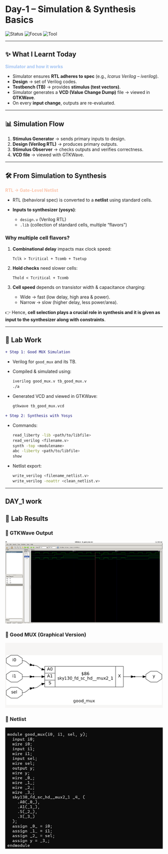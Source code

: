 

#  Day-1 – Simulation & Synthesis Basics

![Status](https://img.shields.io/badge/Day-1-FFD6A5?style=for-the-badge)
![Focus](https://img.shields.io/badge/Topic-Simulation_&_Synthesis-B5EAD7?style=flat-square)
![Tool](https://img.shields.io/badge/Tool-iverilog_·_yosys-CDB4DB?style=plastic)

---

## ✨ What I Learnt Today

<span style="color:#A3C4F3;">**Simulator and how it works**</span>

* Simulator ensures **RTL adheres to spec** (e.g., *Icarus Verilog – iverilog*).
* **Design** → set of Verilog codes.
* **Testbench (TB)** → provides **stimulus (test vectors)**.
* Simulator generates a **VCD (Value Change Dump)** file → viewed in **GTKWave**.
* On every **input change**, outputs are re-evaluated.

---

## 📊 Simulation Flow

1. **Stimulus Generator** → sends primary inputs to design.
2. **Design (Verilog RTL)** → produces primary outputs.
3. **Stimulus Observer** → checks outputs and verifies correctness.
4. **VCD file** → viewed with GTKWave.



---

## 🛠️ From Simulation to Synthesis

<span style="color:#FBC4AB;">**RTL → Gate-Level Netlist**</span>

* RTL (behavioral spec) is converted to a **netlist** using standard cells.
* **Inputs to synthesizer (yosys)**:

  * `design.v` (Verilog RTL)
  * `.lib` (collection of standard cells, multiple “flavors”)

### Why multiple cell flavors?

1. **Combinational delay** impacts max clock speed:

   ```
   Tclk > Tcritical + Tcomb + Tsetup
   ```
2. **Hold checks** need slower cells:

   ```
   Thold < Tcritical + Tcomb
   ```
3. **Cell speed** depends on transistor width & capacitance charging:

   * Wide → fast (low delay, high area & power).
   * Narrow → slow (higher delay, less power/area).

👉 Hence, **cell selection plays a crucial role in synthesis and it is given as input to the synthesizer along with constraints**.

---

## 🧪 Lab Work

```diff
+ Step 1: Good MUX Simulation
```

*  Verilog for `good_mux` and its TB.
* Compiled & simulated using:

  ```bash
  iverilog good_mux.v tb_good_mux.v
  ./a
  ```
* Generated VCD and viewed in GTKWave:

  ```bash
  gtkwave tb_good_mux.vcd
  ```

```diff
+ Step 2: Synthesis with Yosys
```

* Commands:

  ```bash
  read_liberty -lib <path/to/libfile>
  read_verilog <filename.v>
  synth -top <modulename>
  abc -liberty <path/to/libfile>
  show
  ```
* Netlist export:

  ```bash
  write_verilog <filename_netlist.v>
  write_verilog -noattr <clean_netlist.v>
  ```

---

## DAY_1 work

## 📸 Lab Results

### 🔹 GTKWave Output
![GTKWave Output](gtkwave.png)



### 🔹 Good MUX (Graphical Version)
![Good MUX Graph](goodmux_graph.png)

### 🔹 Netlist
![Netlist](netlist.png)




